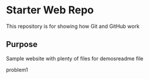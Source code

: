# Starter Web Repo

This repository is for showing how Git and GitHub work

## Purpose

Sample website with plenty of files for demosreadme file

problem1